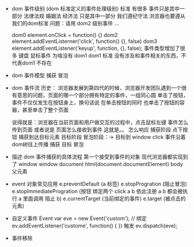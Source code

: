 - dom 事件级别 (dom 标准定义的事件处理级别)
  标准 有很多 事件只是其中一部分
  法律法规 婚姻法 经济法 只是其中一部分
  我们遵纪守法 浏览器也要遵从我们的dom标准
  问题：请用 dom2 级别事件 ...

  dom0 element.onClick = function() {}
  dom2 element.addEventListerner('click', function() {}, false)
  dom3 element.addEventListener('keyup', function, {}, false); 事件类型增加了很多 键盘 鼠标事件
  为啥没有 dom1
  dom1 标准 没有涉及和事件相关的东西，不代表dom1 不存在
- dom 事件模型
  捕获 冒泡
- dom 事件流
  历史： 浏览器发展到第四代的时候，浏览器开发团队遇到一个很有意思的问题，页面的哪一个部分拥有特定的事件，一组同心圆
  单击了按钮，事件不仅仅发生在按钮身上，换句话说 在单击按钮的同时 也单击了按钮的容器，甚至单击了整个页面

  说得就是：浏览器在当前页面和用户做交互的过程中，点击鼠标左键 事件怎么传到页面 或者说是 页面怎么接收到事件 这就是。。 怎么响应
  捕获阶段
  点下按钮 捕获到达目标元素 目标阶段
  冒泡阶段：-> 目标到 window click 事件沿着dom树往上传播
  捕获 目标 冒泡
- 描述 dom 事件捕获的具体流程
  第一个接受到事件的对象
  现代浏览器都实现到了 window
  window document html(document.documentElement) body 父元素
- event 对象常见应用
  e.preventDefault (a 标签)
  e.stopProgration (阻止冒泡)
  e.stopImmediateProgration (按钮 绑定两个 click a b 依此注册 a b 都会被执行 a 里面调用 阻止 b)
  e.currentTarget (当前绑定的事件)
  e.target (被点击的元素)
- 自定义事件
 Event
  var eve = new Event('custom');
  // 绑定
  ev.addEventListener('custome', function() {
  })
  触发
  ev.dispatch(eve);
- 事件移除
  